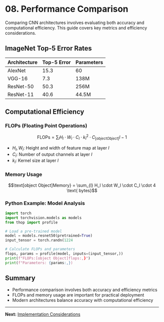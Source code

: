 # 08. Performance Comparison

Comparing CNN architectures involves evaluating both accuracy and computational efficiency. This guide covers key metrics and efficiency considerations.

## ImageNet Top-5 Error Rates

| Architecture | Top-5 Error | Parameters |
|--------------|-------------|------------|
| AlexNet      |15.3      | 60        |
| VGG-16       | 7.3      | 138M       |
| ResNet-50   | 50.3      | 256M      |
| ResNet-11   | 40.6      | 44.5M      |

## Computational Efficiency

### FLOPs (Floating Point Operations)

```math
\text{FLOPs} = \sum_{l} H_l \cdot W_l \cdot C_l \cdot k_l^2 \cdot C_[object Object]l-1
```

- $`H_l, W_l`$: Height and width of feature map at layer $`l`$
- $`C_l`$: Number of output channels at layer $`l`$
- $`k_l`$: Kernel size at layer $`l`$

### Memory Usage

```math
\text[object Object]Memory} = \sum_{l} H_l \cdot W_l \cdot C_l \cdot 4 \text{ bytes}
```

### Python Example: Model Analysis

```python
import torch
import torchvision.models as models
from thop import profile

# Load a pre-trained model
model = models.resnet50(pretrained=True)
input_tensor = torch.randn(1224

# Calculate FLOPs and parameters
flops, params = profile(model, inputs=(input_tensor,))
print(f"FLOPs:[object Object]flops:,}")
print(f"Parameters: {params:,})
```

## Summary
- Performance comparison involves both accuracy and efficiency metrics
- FLOPs and memory usage are important for practical deployment
- Modern architectures balance accuracy with computational efficiency

---

**Next:** [Implementation Considerations](9mentation_Considerations.md) 